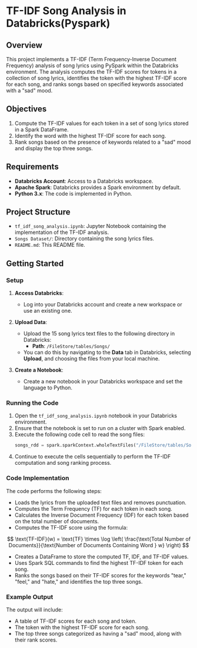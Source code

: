 # TF-IDF Song Analysis in Databricks(Pyspark)

## Overview
This project implements a TF-IDF (Term Frequency-Inverse Document Frequency) analysis of song lyrics using PySpark within the Databricks environment. The analysis computes the TF-IDF scores for tokens in a collection of song lyrics, identifies the token with the highest TF-IDF score for each song, and ranks songs based on specified keywords associated with a "sad" mood.

## Objectives
1. Compute the TF-IDF values for each token in a set of song lyrics stored in a Spark DataFrame.
2. Identify the word with the highest TF-IDF score for each song.
3. Rank songs based on the presence of keywords related to a "sad" mood and display the top three songs.

## Requirements
- **Databricks Account**: Access to a Databricks workspace.
- **Apache Spark**: Databricks provides a Spark environment by default.
- **Python 3.x**: The code is implemented in Python.

## Project Structure
- `tf_idf_song_analysis.ipynb`: Jupyter Notebook containing the implementation of the TF-IDF analysis.
- `Songs Dataset/`: Directory containing the song lyrics files.
- `README.md`: This README file.

## Getting Started

### Setup
1. **Access Databricks**:
   - Log into your Databricks account and create a new workspace or use an existing one.

2. **Upload Data**:
   - Upload the 15 song lyrics text files to the following directory in Databricks:
     - **Path**: `/FileStore/tables/Songs/`
   - You can do this by navigating to the **Data** tab in Databricks, selecting **Upload**, and choosing the files from your local machine.

3. **Create a Notebook**:
   - Create a new notebook in your Databricks workspace and set the language to Python.

### Running the Code
1. Open the `tf_idf_song_analysis.ipynb` notebook in your Databricks environment.
2. Ensure that the notebook is set to run on a cluster with Spark enabled.
3. Execute the following code cell to read the song files:
   ```python
   songs_rdd = spark.sparkContext.wholeTextFiles("/FileStore/tables/Songs/*").cache()
   ```
4. Continue to execute the cells sequentially to perform the TF-IDF computation and song ranking process.

### Code Implementation
The code performs the following steps:
- Loads the lyrics from the uploaded text files and removes punctuation.
- Computes the Term Frequency (TF) for each token in each song.
- Calculates the Inverse Document Frequency (IDF) for each token based on the total number of documents.
- Computes the TF-IDF score using the formula:

$$
\text{TF-IDF}(w) = \text{TF} \times \log \left( \frac{\text{Total Number of Documents}}{\text{Number of Documents Containing Word } w} \right)
$$

- Creates a DataFrame to store the computed TF, IDF, and TF-IDF values.
- Uses Spark SQL commands to find the highest TF-IDF token for each song.
- Ranks the songs based on their TF-IDF scores for the keywords "tear," "feel," and "hate," and identifies the top three songs.

### Example Output
The output will include:
- A table of TF-IDF scores for each song and token.
- The token with the highest TF-IDF score for each song.
- The top three songs categorized as having a "sad" mood, along with their rank scores.
